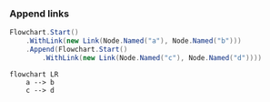 ﻿### Append links

```csharp
Flowchart.Start()
    .WithLink(new Link(Node.Named("a"), Node.Named("b")))
    .Append(Flowchart.Start()
        .WithLink(new Link(Node.Named("c"), Node.Named("d"))))
```

```mermaid
flowchart LR
    a --> b
    c --> d
```